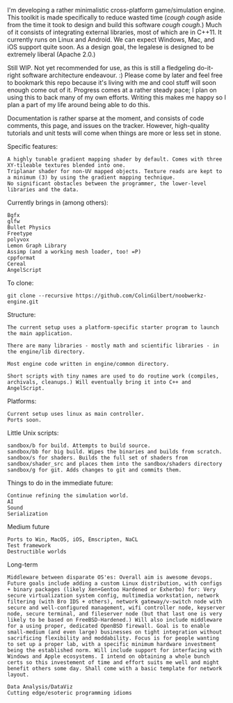 I'm developing a rather minimalistic cross-platform game/simulation engine. This toolkit is made specifically to reduce wasted time (*cough cough* aside from the time it took to design and build this software *cough cough*.) Much of it consists of integrating external libraries, most of which are in C++11. It currently runs on Linux and Android. We can expect Windows, Mac, and iOS support quite soon. As a design goal, the legalese is designed to be extremely liberal (Apache 2.0.)

Still WIP. Not yet recommended for use, as this is still a fledgeling do-it-right software architecture endeavour. :) Please come by later and feel free to bookmark this repo because it's living with me and cool stuff will soon enough come out of it.  Progress comes at a rather steady pace; I plan on using this to back many of my own efforts. Writing this makes me happy so I plan a part of my life around being able to do this.


Documentation is rather sparse at the moment, and consists of code comments, this page, and issues on the tracker. However, high-quality tutorials and unit tests will come when things are more or less set in stone.


Specific features:
```
A highly tunable gradient mapping shader by default. Comes with three XY-tileable textures blended into one.
Triplanar shader for non-UV mapped objects. Texture reads are kept to a minimum (3) by using the gradient mapping technique.
No significant obstacles between the programmer, the lower-level libraries and the data.
```

Currently brings in (among others):
```
Bgfx
glfw
Bullet Physics
Freetype
polyvox
Lemon Graph Library 
Assimp (and a working mesh loader, too! =P)
cppformat
Cereal
AngelScript
```

To clone:
```
git clone --recursive https://github.com/ColinGilbert/noobwerkz-engine.git
```

Structure:
```
The current setup uses a platform-specific starter program to launch the main application.

There are many libraries - mostly math and scientific libraries - in the engine/lib directory.

Most engine code written in engine/common directory.

Short scripts with tiny names are used to do routine work (compiles, archivals, cleanups.) Will eventually bring it into C++ and AngelScript.
```

Platforms:
```
Current setup uses linux as main controller.
Ports soon.
```


Little Unix scripts:
```
sandbox/b for build. Attempts to build source.
sandbox/bb for big build. Wipes the binaries and builds from scratch.
sandbox/s for shaders. Builds the full set of shaders from sandbox/shader_src and places them into the sandbox/shaders directory
sandbox/g for git. Adds changes to git and commits them.
```

Things to do in the immediate future:
```
Continue refining the simulation world.
AI
Sound
Serialization
```

Medium future
```
Ports to Win, MacOS, iOS, Emscripten, NaCL
Test framework
Destructible worlds
```

Long-term
```
Middleware between disparate OS'es: Overall aim is awesome devops. Future goals include adding a custom Linux distribution, with configs + binary packages (likely Xen+Gentoo Hardened or Exherbo) for: Very secure virtualization system config, multimedia workstation, network filtering (with Bro IDS + others), network gateway/v-switch node with secure and well-configured management, wifi controller node, keyserver node, secure terminal, and fileserver node (but that last one is very likely to be based on FreeBSD-Hardened.) Will also include middleware for a using proper, dedicated OpenBSD firewall. Goal is to enable small-medium (and even large) businesses on tight integration without sacrificing flexibility and moddability. Focus is for people wanting to set up a proper lab, with a specific minimum hardware investment being the established norm. Will include support for interfacing with Windows and Apple ecosystems. I intend on obtaining a whole bunch certs so this investement of time and effort suits me well and might benefit others some day. Shall come with a basic template for network layout.

Data Analysis/DataViz
Cutting edge/esoteric programming idioms
```
